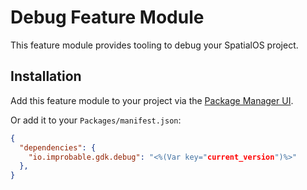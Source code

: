 # Debug Feature Module

This feature module provides tooling to debug your SpatialOS project.

## Installation

Add this feature module to your project via the [Package Manager UI](https://docs.unity3d.com/Packages/com.unity.package-manager-ui@2.1/manual/index.html#installing-a-new-package).

Or add it to your `Packages/manifest.json`:

```json
{
  "dependencies": {
    "io.improbable.gdk.debug": "<%(Var key="current_version")%>"
  },
}
```
